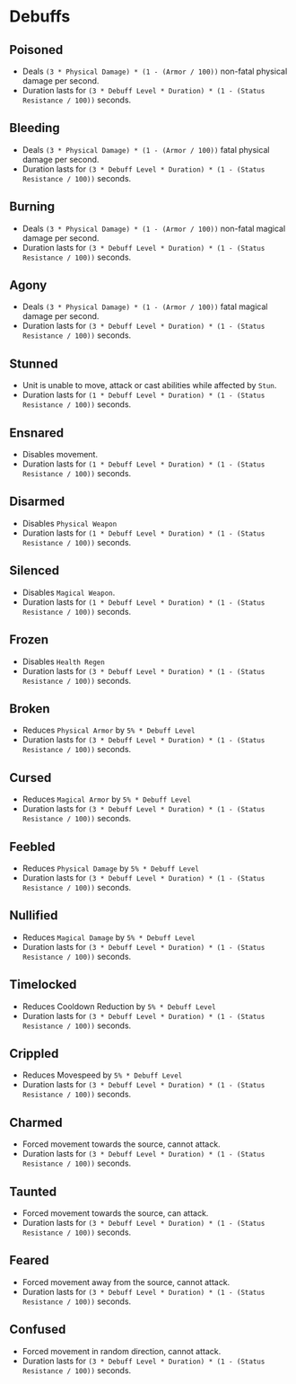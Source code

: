 # Debuffs

## Poisoned

- Deals `(3 * Physical Damage) * (1 - (Armor / 100))` non-fatal physical damage per second.
- Duration lasts for `(3 * Debuff Level * Duration) * (1 - (Status Resistance / 100))` seconds.

## Bleeding

- Deals `(3 * Physical Damage) * (1 - (Armor / 100))` fatal physical damage per second.
- Duration lasts for `(3 * Debuff Level * Duration) * (1 - (Status Resistance / 100))` seconds.

## Burning

- Deals `(3 * Physical Damage) * (1 - (Armor / 100))` non-fatal magical damage per second.
- Duration lasts for `(3 * Debuff Level * Duration) * (1 - (Status Resistance / 100))` seconds.

## Agony

- Deals `(3 * Physical Damage) * (1 - (Armor / 100))` fatal magical damage per second.
- Duration lasts for `(3 * Debuff Level * Duration) * (1 - (Status Resistance / 100))` seconds.

## Stunned

- Unit is unable to move, attack or cast abilities while affected by `Stun`.
- Duration lasts for `(1 * Debuff Level * Duration) * (1 - (Status Resistance / 100))` seconds.

## Ensnared

- Disables movement.
- Duration lasts for `(1 * Debuff Level * Duration) * (1 - (Status Resistance / 100))` seconds.

## Disarmed

- Disables `Physical Weapon`
- Duration lasts for `(1 * Debuff Level * Duration) * (1 - (Status Resistance / 100))` seconds.

## Silenced

- Disables `Magical Weapon`.
- Duration lasts for `(1 * Debuff Level * Duration) * (1 - (Status Resistance / 100))` seconds.

## Frozen

- Disables `Health Regen`
- Duration lasts for `(3 * Debuff Level * Duration) * (1 - (Status Resistance / 100))` seconds.

## Broken

- Reduces `Physical Armor` by `5% * Debuff Level`
- Duration lasts for `(3 * Debuff Level * Duration) * (1 - (Status Resistance / 100))` seconds.

## Cursed

- Reduces `Magical Armor` by `5% * Debuff Level`
- Duration lasts for `(3 * Debuff Level * Duration) * (1 - (Status Resistance / 100))` seconds.

## Feebled

- Reduces `Physical Damage` by `5% * Debuff Level`
- Duration lasts for `(3 * Debuff Level * Duration) * (1 - (Status Resistance / 100))` seconds.

## Nullified

- Reduces `Magical Damage` by `5% * Debuff Level`
- Duration lasts for `(3 * Debuff Level * Duration) * (1 - (Status Resistance / 100))` seconds.

## Timelocked

- Reduces Cooldown Reduction by `5% * Debuff Level`
- Duration lasts for `(3 * Debuff Level * Duration) * (1 - (Status Resistance / 100))` seconds.

## Crippled

- Reduces Movespeed by `5% * Debuff Level`
- Duration lasts for `(3 * Debuff Level * Duration) * (1 - (Status Resistance / 100))` seconds.

## Charmed

- Forced movement towards the source, cannot attack.
- Duration lasts for `(3 * Debuff Level * Duration) * (1 - (Status Resistance / 100))` seconds.

## Taunted

- Forced movement towards the source, can attack.
- Duration lasts for `(3 * Debuff Level * Duration) * (1 - (Status Resistance / 100))` seconds.

## Feared

- Forced movement away from the source, cannot attack.
- Duration lasts for `(3 * Debuff Level * Duration) * (1 - (Status Resistance / 100))` seconds.

## Confused

- Forced movement in random direction, cannot attack.
- Duration lasts for `(3 * Debuff Level * Duration) * (1 - (Status Resistance / 100))` seconds.
